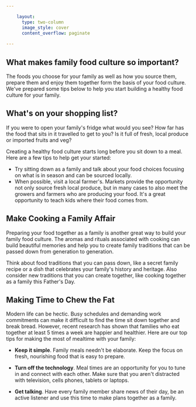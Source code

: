```yaml
---

    layout:
      type: two-column
      image_style: cover
      content_overflow: paginate
      
---
```

## What makes family food culture so important? 

The foods you choose for your family as well as how you source them, prepare them and enjoy them together form the basis of your food culture.  We've prepared some tips below to help you start building a healthy food culture for your family. 

## What's on your shopping list?

If you were to open your family's fridge what would you see?  How far has the food that sits in it travelled to get to you?  Is it full of fresh, local produce or imported fruits and veg?  

Creating a healthy food culture starts long before you sit down to a meal.  Here are a few tips to help get your started: 

-	Try sitting down as a family and talk about your food choices focusing on what is in season and can be sourced locally.  
-	When possible, visit a local farmer's. Markets provide the opportunity not only source fresh local produce, but in many cases to also meet the growers and farmers who are producing your food.  It's a great opportunity to teach kids where their food comes from.


## Make Cooking a Family Affair

Preparing your food together as a family is another great way to build your family food culture.  The aromas and rituals associated with cooking can build beautiful memories and help you to create family traditions that can be passed down from generation to generation. 

Think about food traditions that you can pass down, like a secret family recipe or a dish that celebrates your family's history and heritage. Also consider new traditions that you can create together, like cooking together as a family this Father's Day. 


## Making Time to Chew the Fat

Modern life can be hectic. Busy schedules and demanding work commitments can make it difficult to find the time sit down together and break bread. However, recent research has shown that families who eat together at least 5 times a week are happier and healthier. Here are our top tips for making the most of mealtime with your family:

- <b>Keep it simple</b>. Family meals needn't be elaborate.  Keep the focus on fresh, nourishing food that is easy to prepare.  

-	<b>Turn off the technology</b>. Meal times are an opportunity for you to tune in and connect with each other.  Make sure that you aren't distracted with television, cells phones, tablets or laptops.  

-	<b>Get talking</b>. Have every family member share news of their day, be an active listener and use this time to make plans together as a family.  

